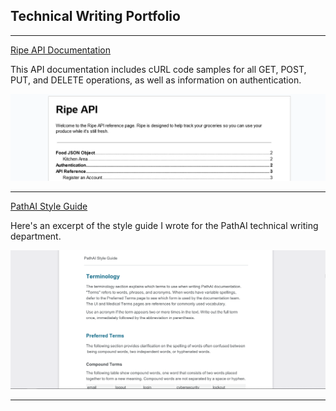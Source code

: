 ## Technical Writing Portfolio
---
[Ripe API Documentation](/pdf/chris-lino-sample-1.pdf)
<p>This API documentation includes cURL code samples for all GET, POST, PUT, and DELETE operations, as well as information on authentication.</p>
<img src="images/ripe-api.png?raw=true"/>

---
[PathAI Style Guide](/pdf/chris-lino-sample-2.pdf)
<p>Here's an excerpt of the style guide I wrote for the PathAI technical writing department.</p>
<img src="images/style-guide.PNG?raw=true"/>

---




